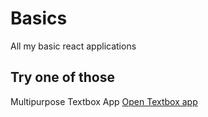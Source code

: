 # Basics
 All my basic react applications
## Try one of those

Multipurpose Textbox App
[Open Textbox app](https://prince-kb.github.io/Basics/)

